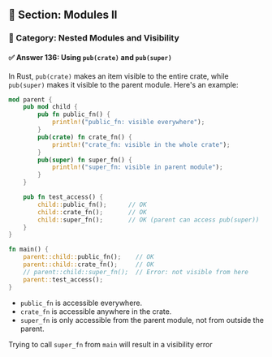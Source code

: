 ## 📘 Section: Modules II  
### 🔹 Category: Nested Modules and Visibility  
#### ✅ Answer 136: Using `pub(crate)` and `pub(super)`

In Rust, `pub(crate)` makes an item visible to the entire crate, while `pub(super)` makes it visible to the parent module. Here's an example:

```rust
mod parent {
    pub mod child {
        pub fn public_fn() {
            println!("public_fn: visible everywhere");
        }
        pub(crate) fn crate_fn() {
            println!("crate_fn: visible in the whole crate");
        }
        pub(super) fn super_fn() {
            println!("super_fn: visible in parent module");
        }
    }

    pub fn test_access() {
        child::public_fn();      // OK
        child::crate_fn();       // OK
        child::super_fn();       // OK (parent can access pub(super))
    }
}

fn main() {
    parent::child::public_fn();    // OK
    parent::child::crate_fn();     // OK
    // parent::child::super_fn();  // Error: not visible from here
    parent::test_access();
}
```

- `public_fn` is accessible everywhere.
- `crate_fn` is accessible anywhere in the crate.
- `super_fn` is only accessible from the parent module, not from outside the parent.

Trying to call `super_fn` from `main` will result in a visibility error
